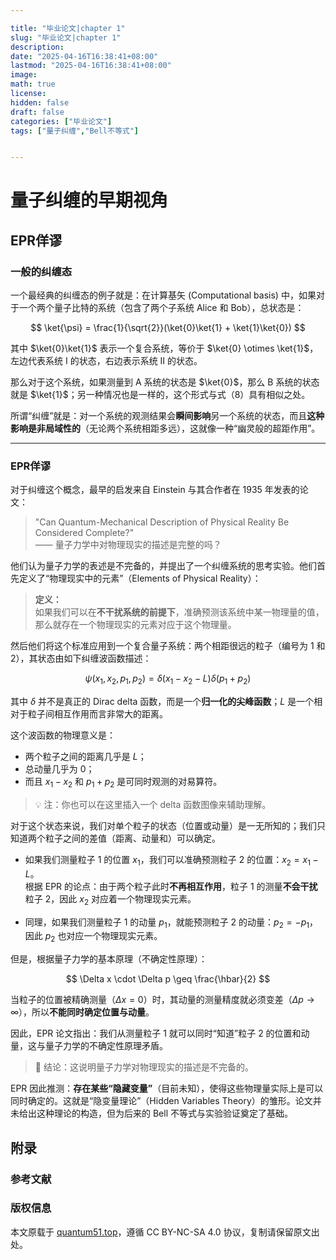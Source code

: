 ```yaml
---

title: "毕业论文|chapter 1"
slug: "毕业论文|chapter 1"
description: 
date: "2025-04-16T16:38:41+08:00"
lastmod: "2025-04-16T16:38:41+08:00"
image: 
math: true
license: 
hidden: false
draft: false 
categories: ["毕业论文"]
tags: ["量子纠缠","Bell不等式"]


---
```


# 量子纠缠的早期视角

## EPR佯谬

### 一般的纠缠态

一个最经典的纠缠态的例子就是：在计算基矢 (Computational basis) 中，如果对于一个两个量子比特的系统（包含了两个子系统 Alice 和 Bob），总状态是：

$$
\ket{\psi} = \frac{1}{\sqrt{2}}(\ket{0}\ket{1} + \ket{1}\ket{0})
$$

其中 $\ket{0}\ket{1}$ 表示一个复合系统，等价于 $\ket{0} \otimes \ket{1}$，左边代表系统 I 的状态，右边表示系统 II 的状态。

那么对于这个系统，如果测量到 A 系统的状态是 $\ket{0}$，那么 B 系统的状态就是 $\ket{1}$；另一种情况也是一样的，这个形式与式（8）具有相似之处。

所谓“纠缠”就是：对一个系统的观测结果会**瞬间影响**另一个系统的状态，而且**这种影响是非局域性的**（无论两个系统相距多远），这就像一种“幽灵般的超距作用”。

---

### EPR佯谬

对于纠缠这个概念，最早的启发来自 Einstein 与其合作者在 1935 年发表的论文：

> "Can Quantum-Mechanical Description of Physical Reality Be Considered Complete?"  
> —— 量子力学中对物理现实的描述是完整的吗？

他们认为量子力学的表述是不完备的，并提出了一个纠缠系统的思考实验。他们首先定义了“物理现实中的元素”（Elements of Physical Reality）：

> **定义：**  
> 如果我们可以在**不干扰系统的前提下**，准确预测该系统中某一物理量的值，那么就存在一个物理现实的元素对应于这个物理量。

然后他们将这个标准应用到一个复合量子系统：两个相距很远的粒子（编号为 1 和 2），其状态由如下纠缠波函数描述：

$$
\psi(x_1, x_2, p_1, p_2) = \delta(x_1 - x_2 - L)\delta(p_1 + p_2)
$$

其中 $\delta$ 并不是真正的 Dirac delta 函数，而是一个**归一化的尖峰函数**；$L$ 是一个相对于粒子间相互作用而言非常大的距离。

这个波函数的物理意义是：

- 两个粒子之间的距离几乎是 $L$；
- 总动量几乎为 $0$；
- 而且 $x_1 - x_2$ 和 $p_1 + p_2$ 是可同时观测的对易算符。

> 💡 注：你也可以在这里插入一个 delta 函数图像来辅助理解。

对于这个状态来说，我们对单个粒子的状态（位置或动量）是一无所知的；我们只知道两个粒子之间的差值（距离、动量和）可以确定。

- 如果我们测量粒子 1 的位置 $x_1$，我们可以准确预测粒子 2 的位置：$x_2 = x_1 - L$。  
  根据 EPR 的论点：由于两个粒子此时**不再相互作用**，粒子 1 的测量**不会干扰**粒子 2，因此 $x_2$ 对应着一个物理现实元素。

- 同理，如果我们测量粒子 1 的动量 $p_1$，就能预测粒子 2 的动量：$p_2 = -p_1$，因此 $p_2$ 也对应一个物理现实元素。

但是，根据量子力学的基本原理（不确定性原理）：

$$
\Delta x \cdot \Delta p \geq \frac{\hbar}{2}
$$

当粒子的位置被精确测量（$\Delta x = 0$）时，其动量的测量精度就必须变差（$\Delta p \to \infty$），所以**不能同时确定位置与动量**。

因此，EPR 论文指出：我们从测量粒子 1 就可以同时“知道”粒子 2 的位置和动量，这与量子力学的不确定性原理矛盾。

> 🧠 结论：这说明量子力学对物理现实的描述是不完备的。

EPR 因此推测：**存在某些“隐藏变量”**（目前未知），使得这些物理量实际上是可以同时确定的。这就是“隐变量理论”（Hidden Variables Theory）的雏形。论文并未给出这种理论的构造，但为后来的 Bell 不等式与实验验证奠定了基础。


## 附录


### 参考文献

### 版权信息

本文原载于 [quantum51.top](https://quantum51.top)，遵循 CC BY-NC-SA 4.0 协议，复制请保留原文出处。
